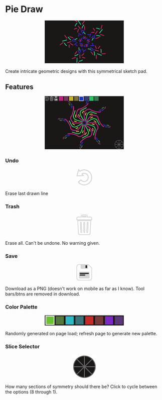# Pie Draw

<p align='center'>
  <img src='readme/example_output.png' width=50%>
</p>

Create intricate geometric designs with this symmetrical sketch pad.

## Features

<p align='center'>
  <img src='readme/app_screenshot.png' width=50%>
</p>

### Undo

<p align='center'>
  <img src='assets/imgs/undo.png' width=10%>
</p>

Erase last drawn line

### Trash

<p align='center'>
  <img src='assets/imgs/erase_all.png' width=10%>
</p>

Erase all. Can't be undone. No warning given.

### Save

<p align='center'>
  <img src='assets/imgs/save.png' width=10%>
</p>

Download as a PNG (doesn't work on mobile as far as I know).  Tool bars/btns are removed in download.

### Color Palette

<p align='center'>
  <img src='readme/color_palette.png' width=50%>
</p>

Randomly generated on page load; refresh page to generate new palette.

### Slice Selector

<p align='center'>
  <img src='readme/slice_selector.png' width=15%>
</p>

How many sections of symmetry should there be? Click to cycle between the options (8 through 1).

